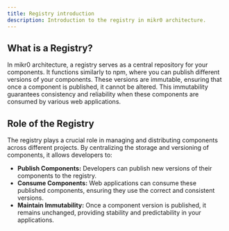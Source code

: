 ```yaml
---
title: Registry introduction
description: Introduction to the registry in mikr0 architecture.
---
```


## What is a Registry?

In mikr0 architecture, a registry serves as a central repository for your components. It functions similarly to npm, where you can publish different versions of your components. These versions are immutable, ensuring that once a component is published, it cannot be altered. This immutability guarantees consistency and reliability when these components are consumed by various web applications.

## Role of the Registry

The registry plays a crucial role in managing and distributing components across different projects. By centralizing the storage and versioning of components, it allows developers to:

- **Publish Components:** Developers can publish new versions of their components to the registry.
- **Consume Components:** Web applications can consume these published components, ensuring they use the correct and consistent versions.
- **Maintain Immutability:** Once a component version is published, it remains unchanged, providing stability and predictability in your applications.


